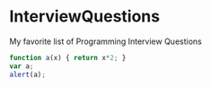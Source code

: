 # InterviewQuestions
My favorite list of Programming Interview Questions

```javascript
function a(x) { return x*2; }
var a;
alert(a);
```
